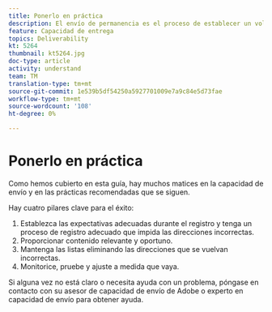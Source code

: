 ```yaml
---
title: Ponerlo en práctica
description: El envío de permanencia es el proceso de establecer un volumen de envío y una estrategia coherentes para mantener la reputación del ISP.
feature: Capacidad de entrega
topics: Deliverability
kt: 5264
thumbnail: kt5264.jpg
doc-type: article
activity: understand
team: TM
translation-type: tm+mt
source-git-commit: 1e539b5df54250a5927701009e7a9c84e5d73fae
workflow-type: tm+mt
source-wordcount: '108'
ht-degree: 0%

---
```



# Ponerlo en práctica

Como hemos cubierto en esta guía, hay muchos matices en la capacidad de envío y en las prácticas recomendadas que se siguen.

Hay cuatro pilares clave para el éxito:

1. Establezca las expectativas adecuadas durante el registro y tenga un proceso de registro adecuado que impida las direcciones incorrectas.
2. Proporcionar contenido relevante y oportuno.
3. Mantenga las listas eliminando las direcciones que se vuelvan incorrectas.
4. Monitorice, pruebe y ajuste a medida que vaya.

Si alguna vez no está claro o necesita ayuda con un problema, póngase en contacto con su asesor de capacidad de envío de Adobe o experto en capacidad de envío para obtener ayuda.
